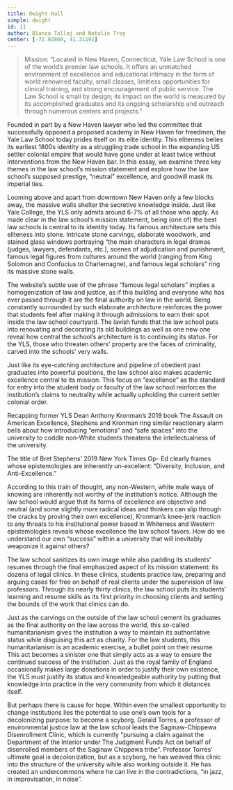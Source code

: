 ```yaml
---
title: Dwight Hall
simple: dwight
id: 11
author: Blanca Tallaj and Natalie Troy
center: [-72.92860, 41.31191]
---
```


> Mission: “Located in New Haven, Connecticut, Yale Law School is one
> of the world’s premier law schools. It offers an unmatched
> environment of excellence and educational intimacy in the form of
> world renowned faculty, small classes, limitless opportunities for
> clinical training, and strong encouragement of public service. The
> Law School is small by design; its impact on the world is measured
> by its accomplished graduates and its ongoing scholarship and
> outreach through numerous centers and projects.”

Founded in part by a New Haven lawyer who led the committee that
successfully opposed a proposed academy in New Haven for freedmen, the
Yale Law School today prides itself on its elite identity. This
eliteness belies its earliest 1800s identity as a struggling trade
school in the expanding US settler colonial empire that would have
gone under at least twice without interventions from the New Haven
bar. In this essay, we examine three key themes in the law school’s
mission statement and explore how the law school’s supposed prestige,
“neutral” excellence, and goodwill mask its imperial ties.

Looming above and apart from downtown New Haven only a few blocks
away, the massive walls shelter the secretive knowledge inside. Just
like Yale College, the YLS only admits around 6-7% of all those who
apply. As made clear in the law school’s mission statement, being (one
of) the best law schools is central to its identity today. Its famous
architecture sets this eliteness into stone. Intricate stone carvings,
elaborate woodwork, and stained glass windows portraying “the main
characters in legal dramas (judges, lawyers, defendants, etc.), scenes
of adjudication and punishment, famous legal figures from cultures
around the world (ranging from King Solomon and Confucius to
Charlemagne), and famous legal scholars” ring its massive stone walls.

The website’s subtle use of the phrase “famous legal scholars” implies
a homogenization of law and justice, as if this building and everyone
who has ever passed through it are the final authority on law in the
world. Being constantly surrounded by such elaborate architecture
reinforces the power that students feel after making it through
admissions to earn their spot inside the law school courtyard. The
lavish funds that the law school puts into renovating and decorating
its old buildings as well as one new one reveal how central the
school’s architecture is to continuing its status. For the YLS, those
who threaten others’ property are the faces of criminality, carved
into the schools’ very walls.

Just like its eye-catching architecture and pipeline of obedient past
graduates into powerful positions, the law school also makes academic
excellence central to its mission. This focus on “excellence” as the
standard for entry into the student body or faculty of the law school
reinforces the institution’s claims to neutrality while actually
upholding the current settler colonial order.

Recapping former YLS Dean Anthony Kronman’s 2019 book The Assault on
American Excellence, Stephens and Kronman ring similar reactionary
alarm bells about how introducing “emotions” and “safe spaces” into
the university to coddle non-White students threatens the
intellectualness of the university.

The title of Bret Stephens’ 2019 New York Times Op- Ed clearly frames
whose epistemologies are inherently un-excellent: “Diversity,
Inclusion, and Anti-Excellence.”

According to this train of thought, any non-Western, white male ways
of knowing are inherently not worthy of the institution’s notice.
Although the law school would argue that its forms of excellence are
objective and neutral (and some slightly more radical ideas and
thinkers can slip through the cracks by proving their own excellence),
Kronman’s knee-jerk reaction to any threats to his institutional power
based in Whiteness and Western epistemologies reveals whose excellence
the law school favors. How do we understand our own “success” within a
university that will inevitably weaponize it against others?

The law school sanitizes its own image while also padding its
students’ resumes through the final emphasized aspect of its mission
statement: its dozens of legal clinics. In these clinics, students
practice law, preparing and arguing cases for free on behalf of real
clients under the supervision of law professors. Through its nearly
thirty clinics, the law school puts its students’ learning and resume
skills as its first priority in choosing clients and setting the
bounds of the work that clinics can do.

Just as the carvings on the outside of the law school cement its
graduates as the final authority on the law across the world, this
so-called humanitarianism gives the institution a way to maintain its
authoritative status while disguising this act as charity. For the law
students, this humanitarianism is an academic exercise, a bullet point
on their resume. This act becomes a sinister one that simply acts as a
way to ensure the continued success of the institution. Just as the
royal family of England occasionally makes large donations in order to
justify their own existence, the YLS must justify its status and
knowledgeable authority by putting that knowledge into practice in the
very community from which it distances itself.

But perhaps there is cause for hope. Within even the smallest
opportunity to change institutions lies the potential to use one’s own
tools for a decolonizing purpose: to become a scyborg. Gerald Torres,
a professor of environmental justice law at the law school leads the
Saginaw-Chippewa Disenrollment Clinic, which is currently “pursuing a
claim against the Department of the Interior under The Judgment Funds
Act on behalf of disenrolled members of the Saginaw Chippewa tribe”.
Professor Torres’ ultimate goal is decolonization, but as a scyborg,
he has weaved this clinic into the structure of the university while
also working outside it. He has created an undercommons where he can
live in the contradictions, “in jazz, in improvisation, in noise”.
